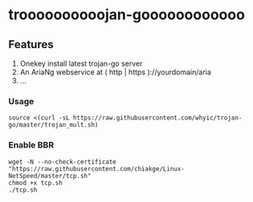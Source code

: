 # troooooooooojan-goooooooooooo
## Features
1. Onekey install latest trojan-go server
2. An AriaNg webservice at ( http | https )://yourdomain/aria
3. ...
### Usage
```
source <(curl -sL https://raw.githubusercontent.com/whyic/trojan-go/master/trojan_mult.sh)
```
### Enable BBR
```
wget -N --no-check-certificate "https://raw.githubusercontent.com/chiakge/Linux-NetSpeed/master/tcp.sh"
chmod +x tcp.sh
./tcp.sh
```
